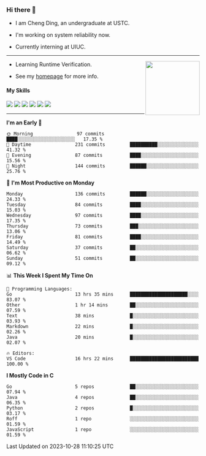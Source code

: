 ### Hi there 👋

* I am Cheng Ding, an undergraduate at USTC.
  
* I'm working on system reliability now.

* Currently interning at UIUC.

---

<img align="right" height="141" src="https://stats-of-repos-onds.vercel.app/api?username=IrisesD&theme=tokyonight&show_icons=true&count_private=true">

-  Learning Runtime Verification.

-  See my [homepage](https://irisesd.github.io) for more info.

#### My Skills

![](https://img.shields.io/badge/C++-65318e?logo=cplusplus&logoColor=fff)
![](https://img.shields.io/badge/Python-3e74a2?logo=python&logoColor=fff)
![](https://img.shields.io/badge/C-5654a2?logo=c&logoColor=fff)
![](https://img.shields.io/badge/Go-00aaff?logo=go&logoColor=fff)
![](https://img.shields.io/badge/Docker-0088ff?logo=docker&logoColor=fff)
![](https://img.shields.io/badge/Apache-D22128?logo=apache&logoColor=fff)

---
<!--START_SECTION:waka-->
**I'm an Early 🐤** 

```text
🌞 Morning                97 commits          ████░░░░░░░░░░░░░░░░░░░░░   17.35 % 
🌆 Daytime                231 commits         ██████████░░░░░░░░░░░░░░░   41.32 % 
🌃 Evening                87 commits          ████░░░░░░░░░░░░░░░░░░░░░   15.56 % 
🌙 Night                  144 commits         ██████░░░░░░░░░░░░░░░░░░░   25.76 % 
```
📅 **I'm Most Productive on Monday** 

```text
Monday                   136 commits         ██████░░░░░░░░░░░░░░░░░░░   24.33 % 
Tuesday                  84 commits          ████░░░░░░░░░░░░░░░░░░░░░   15.03 % 
Wednesday                97 commits          ████░░░░░░░░░░░░░░░░░░░░░   17.35 % 
Thursday                 73 commits          ███░░░░░░░░░░░░░░░░░░░░░░   13.06 % 
Friday                   81 commits          ████░░░░░░░░░░░░░░░░░░░░░   14.49 % 
Saturday                 37 commits          ██░░░░░░░░░░░░░░░░░░░░░░░   06.62 % 
Sunday                   51 commits          ██░░░░░░░░░░░░░░░░░░░░░░░   09.12 % 
```


📊 **This Week I Spent My Time On** 

```text
💬 Programming Languages: 
Go                       13 hrs 35 mins      █████████████████████░░░░   83.07 % 
Other                    1 hr 14 mins        ██░░░░░░░░░░░░░░░░░░░░░░░   07.59 % 
Text                     38 mins             █░░░░░░░░░░░░░░░░░░░░░░░░   03.93 % 
Markdown                 22 mins             █░░░░░░░░░░░░░░░░░░░░░░░░   02.26 % 
Java                     20 mins             █░░░░░░░░░░░░░░░░░░░░░░░░   02.07 % 

🔥 Editors: 
VS Code                  16 hrs 22 mins      █████████████████████████   100.00 % 
```

**I Mostly Code in C** 

```text
Go                       5 repos             ██░░░░░░░░░░░░░░░░░░░░░░░   07.94 % 
Java                     4 repos             ██░░░░░░░░░░░░░░░░░░░░░░░   06.35 % 
Python                   2 repos             █░░░░░░░░░░░░░░░░░░░░░░░░   03.17 % 
Roff                     1 repo              ░░░░░░░░░░░░░░░░░░░░░░░░░   01.59 % 
JavaScript               1 repo              ░░░░░░░░░░░░░░░░░░░░░░░░░   01.59 % 
```




 Last Updated on 2023-10-28 11:10:25 UTC
<!--END_SECTION:waka-->
